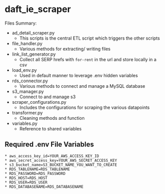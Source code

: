 # daft_ie_scraper

Files Summary: 

- ad_detail_scraper.py
    - This scripts is the central ETL script which triggers the other scripts
- file_handler.py
    - Various methods for extracting/ writing files
- link_list_generator.py
     - Collect all SERP hrefs with `for-rent` in the url and store locally in a csv  
- load_env.py
    - Used in default manner to leverage .env hidden variables
- rds_connector.py
    - Various methods to connect and manage a MySQL database
- s3_manager.py
    - Connect to and manage s3 
- scraper_configurations.py 
    - Includes the configurations for scraping the various datapoints    
- transformer.py
    - Cleaning methods and function
- variables.py
    - Reference to shared variables



## **Required .env File Variables**
    * aws_access_key_id=YOUR_AWS_ACCESS_KEY_ID
    * aws_secret_access_key=YOUR_AWS_SECRET_ACCESS_KEY
    * s3_bucket_name=S3_BUCKET_NAME_YOU_WANT_TO_CREATE
    * RDS_TABLENAME=RDS_TABLENAME
    * RDS_PASSWORD=RDS_PASSWORD
    * RDS_HOST=RDS_HOST
    * RDS_USER=RDS_USER
    * RDS_DATABASENAME=RDS_DATABASENAME


